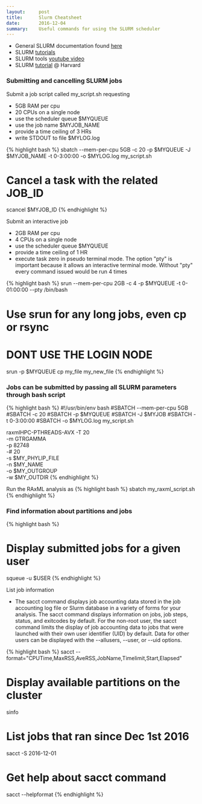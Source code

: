 ```yaml
---
layout:     post
title:      Slurm Cheatsheet
date:       2016-12-04
summary:    Useful commands for using the SLURM scheduler
---
```

- General SLURM documentation found [here](https://slurm.schedmd.com/)
- SLURM [tutorials](https://slurm.schedmd.com/tutorials.html)
- SLURM tools [youtube video](https://www.youtube.com/watch?v=U42qlYkzP9k&feature=player_embedded)
- SLURM [tutorial](https://rc.fas.harvard.edu/resources/running-jobs/) @ Harvard

### Submitting and cancelling SLURM jobs
Submit a job script called my_script.sh requesting

- 5GB RAM per cpu
- 20 CPUs on a single node
- use the scheduler queue $MYQUEUE
- use the job name $MYJOB_NAME
- provide a time ceiling of 3 HRs
- write STDOUT to file $MYLOG.log

{% highlight bash %}
sbatch --mem-per-cpu 5GB -c 20 -p $MYQUEUE -J $MYJOB_NAME -t 0-3:00:00 -o $MYLOG.log my_script.sh

# Cancel a task with the related JOB_ID
scancel $MYJOB_ID
{% endhighlight %}

Submit an interactive job
- 2GB RAM per cpu
- 4 CPUs on a single node
- use the scheduler queue $MYQUEUE
- provide a time ceiling of 1 HR
- execute task zero in pseudo terminal mode. The option "pty" is important because it allows an interactive terminal mode. Without "pty" every command issued would be run 4 times

{% highlight bash %}
srun --mem-per-cpu 2GB -c 4 -p $MYQUEUE -t 0-01:00:00 --pty /bin/bash

# Use srun for any long jobs, even cp or rsync
# DONT USE THE LOGIN NODE
srun -p $MYQUEUE cp my_file my_new_file
{% endhighlight %}

### Jobs can be submitted by passing all SLURM parameters through bash script 

{% highlight bash %}
#!/usr/bin/env bash
#SBATCH --mem-per-cpu 5GB
#SBATCH -c 20
#SBATCH -p $MYQUEUE
#SBATCH -J $MYJOB
#SBATCH -t 0-3:00:00
#SBATCH -o $MYLOG.log my_script.sh

raxmlHPC-PTHREADS-AVX -T 20 \
-m GTRGAMMA \
-p 82748 \
-# 20 \
-s $MY_PHYLIP_FILE \
-n $MY_NAME \
-o $MY_OUTGROUP \
-w $MY_OUTDIR
{% endhighlight %}

Run the RAxML analysis as
{% highlight bash %}
sbatch my_raxml_script.sh
{% endhighlight %}

### Find information about partitions and jobs

{% highlight bash %}
# Display submitted jobs for a given user
squeue -u $USER
{% endhighlight %}

List job information
- The sacct command displays job accounting data stored in the job accounting log file or Slurm database in a variety of forms for your analysis. The sacct command displays information on jobs, job steps, status, and exitcodes by default. For the non-root user, the sacct command limits the display of job accounting data to jobs that were launched with their own user identifier (UID) by default. Data for other users can be displayed with the --allusers, --user, or --uid options.

{% highlight bash %}
sacct --format="CPUTime,MaxRSS,AveRSS,JobName,Timelimit,Start,Elapsed"

# Display available partitions on the cluster
sinfo

# List jobs that ran since Dec 1st 2016
sacct -S 2016-12-01

# Get help about sacct command
sacct --helpformat
{% endhighlight %}
